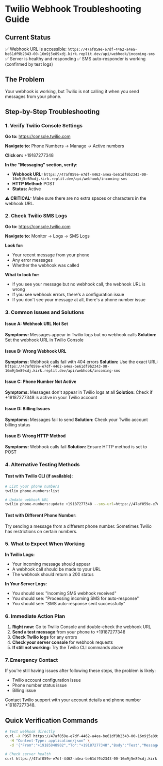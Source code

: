 # Twilio Webhook Troubleshooting Guide

## Current Status
✅ Webhook URL is accessible: `https://47af059e-e7df-4462-a4ea-be61df9b2343-00-16m9j5e89xdj.kirk.replit.dev/api/webhook/incoming-sms`
✅ Server is healthy and responding
✅ SMS auto-responder is working (confirmed by test logs)

## The Problem
Your webhook is working, but Twilio is not calling it when you send messages from your phone.

## Step-by-Step Troubleshooting

### 1. Verify Twilio Console Settings

**Go to:** https://console.twilio.com

**Navigate to:** Phone Numbers → Manage → Active numbers

**Click on:** +19187277348

**In the "Messaging" section, verify:**
- **Webhook URL:** `https://47af059e-e7df-4462-a4ea-be61df9b2343-00-16m9j5e89xdj.kirk.replit.dev/api/webhook/incoming-sms`
- **HTTP Method:** POST
- **Status:** Active

**⚠️ CRITICAL:** Make sure there are no extra spaces or characters in the webhook URL.

### 2. Check Twilio SMS Logs

**Go to:** https://console.twilio.com

**Navigate to:** Monitor → Logs → SMS Logs

**Look for:**
- Your recent message from your phone
- Any error messages
- Whether the webhook was called

**What to look for:**
- If you see your message but no webhook call, the webhook URL is wrong
- If you see webhook errors, there's a configuration issue
- If you don't see your message at all, there's a phone number issue

### 3. Common Issues and Solutions

#### Issue A: Webhook URL Not Set
**Symptoms:** Messages appear in Twilio logs but no webhook calls
**Solution:** Set the webhook URL in Twilio Console

#### Issue B: Wrong Webhook URL
**Symptoms:** Webhook calls fail with 404 errors
**Solution:** Use the exact URL: `https://47af059e-e7df-4462-a4ea-be61df9b2343-00-16m9j5e89xdj.kirk.replit.dev/api/webhook/incoming-sms`

#### Issue C: Phone Number Not Active
**Symptoms:** Messages don't appear in Twilio logs at all
**Solution:** Check if +19187277348 is active in your Twilio account

#### Issue D: Billing Issues
**Symptoms:** Messages fail to send
**Solution:** Check your Twilio account billing status

#### Issue E: Wrong HTTP Method
**Symptoms:** Webhook calls fail
**Solution:** Ensure HTTP method is set to POST

### 4. Alternative Testing Methods

#### Test with Twilio CLI (if available):
```bash
# List your phone numbers
twilio phone-numbers:list

# Update webhook URL
twilio phone-numbers:update +19187277348 --sms-url=https://47af059e-e7df-4462-a4ea-be61df9b2343-00-16m9j5e89xdj.kirk.replit.dev/api/webhook/incoming-sms --sms-method=POST
```

#### Test with Different Phone Number:
Try sending a message from a different phone number. Sometimes Twilio has restrictions on certain numbers.

### 5. What to Expect When Working

**In Twilio Logs:**
- Your incoming message should appear
- A webhook call should be made to your URL
- The webhook should return a 200 status

**In Your Server Logs:**
- You should see: "Incoming SMS webhook received"
- You should see: "Processing incoming SMS for auto-response"
- You should see: "SMS auto-response sent successfully"

### 6. Immediate Action Plan

1. **Right now:** Go to Twilio Console and double-check the webhook URL
2. **Send a test message** from your phone to +19187277348
3. **Check Twilio logs** for any errors
4. **Check your server console** for webhook requests
5. **If still not working:** Try the Twilio CLI commands above

### 7. Emergency Contact

If you're still having issues after following these steps, the problem is likely:
- Twilio account configuration issue
- Phone number status issue
- Billing issue

Contact Twilio support with your account details and phone number +19187277348.

## Quick Verification Commands

```bash
# Test webhook directly
curl -X POST https://47af059e-e7df-4462-a4ea-be61df9b2343-00-16m9j5e89xdj.kirk.replit.dev/api/webhook/incoming-sms \
  -H "Content-Type: application/json" \
  -d '{"From":"+19185048902","To":"+19187277348","Body":"Test","MessageSid":"test123"}'

# Check server health
curl https://47af059e-e7df-4462-a4ea-be61df9b2343-00-16m9j5e89xdj.kirk.replit.dev/api/sms-auto-respond/health
``` 